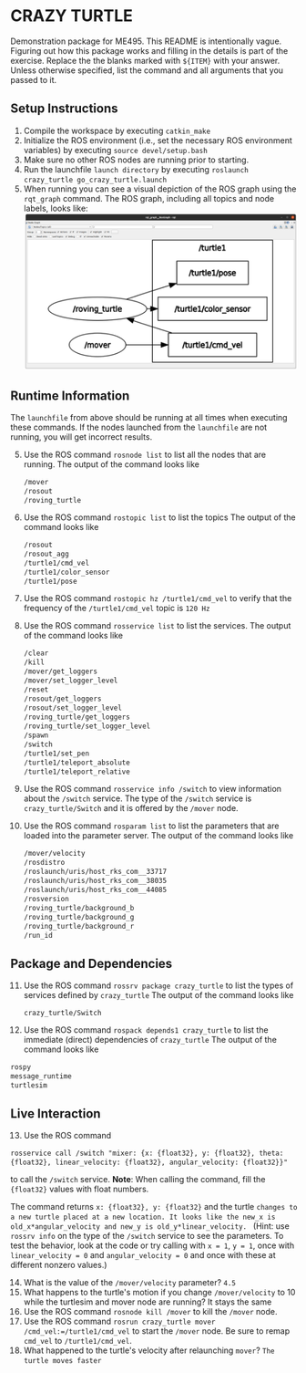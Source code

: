 # CRAZY TURTLE
Demonstration package for ME495.
This README is intentionally vague.
Figuring out how this package works and filling in the details is part of the
exercise. Replace the the blanks marked with `${ITEM}` with your answer.
Unless otherwise specified, list the command and all arguments that you passed to it.

## Setup Instructions
1. Compile the workspace by executing `catkin_make`
2. Initialize the ROS environment (i.e., set the necessary ROS environment variables) by executing `source devel/setup.bash`
3. Make sure no other ROS nodes are running prior to starting. 
3. Run the launchfile `launch directory` by executing `roslaunch crazy_turtle go_crazy_turtle.launch`
4. When running you can see a visual depiction of the ROS graph using the `rqt_graph` command.
   The ROS graph, including all topics and node labels, looks like:
   ![Crazy_turtle_graph](images/crazy_turtle_graph.png)

## Runtime Information
The `launchfile` from above should be running at all times when executing these commands.
If the nodes launched from the `launchfile` are not running, you will get incorrect results.

5. Use the ROS command `rosnode list` to list all the nodes that are running.
   The output of the command looks like
   ```
   /mover
   /rosout
   /roving_turtle
   ```
6. Use the ROS command `rostopic list` to list the topics
   The output of the command looks like
   ```
   /rosout
   /rosout_agg
   /turtle1/cmd_vel
   /turtle1/color_sensor
   /turtle1/pose
   ```

7. Use the ROS command `rostopic hz /turtle1/cmd_vel` to verify that the frequency of
   the `/turtle1/cmd_vel` topic is `120 Hz`

8. Use the ROS command `rosservice list` to list the services.
   The output of the command looks like
   ```
   /clear
   /kill
   /mover/get_loggers
   /mover/set_logger_level
   /reset
   /rosout/get_loggers
   /rosout/set_logger_level
   /roving_turtle/get_loggers
   /roving_turtle/set_logger_level
   /spawn
   /switch
   /turtle1/set_pen
   /turtle1/teleport_absolute
   /turtle1/teleport_relative
   ```
9. Use the ROS command `rosservice info /switch` to view information about the `/switch` service.
   The type of the `/switch` service is `crazy_turtle/Switch` and it is offered by
   the `/mover` node.

10. Use the ROS command `rosparam list` to list the parameters that are loaded
    into the parameter server.
    The output of the command looks like
    ```
    /mover/velocity
    /rosdistro
    /roslaunch/uris/host_rks_com__33717
    /roslaunch/uris/host_rks_com__38035
    /roslaunch/uris/host_rks_com__44085
    /rosversion
    /roving_turtle/background_b
    /roving_turtle/background_g
    /roving_turtle/background_r
    /run_id
    ```

## Package and Dependencies
11. Use the ROS command `rossrv package crazy_turtle` to list the types of services defined by `crazy_turtle`
    The output of the command looks like
    ```
    crazy_turtle/Switch
    ```
12. Use the ROS command `rospack depends1 crazy_turtle` to list the immediate (direct) dependencies of `crazy_turtle`
   The output of the command looks like
   ```
   rospy
   message_runtime
   turtlesim
   ```
## Live Interaction
13. Use the ROS command 
   ```
   rosservice call /switch "mixer: {x: {float32}, y: {float32}, theta: {float32}, linear_velocity: {float32}, angular_velocity: {float32}}"
   ``` 
to call the `/switch` service. **Note**: When calling the command, fill the `{float32}` values with float numbers. 

   The command returns `x: {float32}, y: {float32}` and the turtle `changes to a new turtle placed at a new location. It looks like the new_x is old_x*angular_velocity and new_y is old_y*linear_velocity. `
    (Hint: use `rossrv info` on the type of the `/switch` service to see the parameters.
     To test the behavior, look at the code or try calling with `x = 1`, `y = 1`, once with `linear_velocity = 0` and `angular_velocity = 0` and once with these at different nonzero values.)

14. What is the value of the `/mover/velocity` parameter? `4.5`
15. What happens to the turtle's motion if you change `/mover/velocity` to 10 while the turtlesim and mover node are running? It stays the same
16. Use the ROS command `rosnode kill /mover` to kill the `/mover` node.
17. Use the ROS command `rosrun crazy_turtle mover /cmd_vel:=/turtle1/cmd_vel` to start the `/mover` node. Be sure to remap `cmd_vel` to `/turtle1/cmd_vel`.
18. What happened to the turtle's velocity after relaunching `mover`? `The turtle moves faster `
